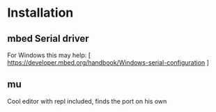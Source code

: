 # Installation

## mbed Serial driver

For Windows this may help:
[ https://developer.mbed.org/handbook/Windows-serial-configuration ]

## mu

Cool editor with repl included, finds the port on his own 
